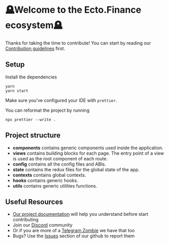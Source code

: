 # 🪦Welcome to the Ecto.Finance ecosystem🪦

Thanks for taking the time to contribute!
You can start by reading our [Contribution guidelines](CONTRIBUTING.md) first.

## Setup

Install the dependencies

```shell
yarn
yarn start
```

Make sure you've configured your IDE with `prettier`.

You can reformat the project by running

```shell
npx prettier --write .
```

## Project structure

- **components** contains generic components used inside the application.
- **views** contains building blocks for each page. The entry point of a view is used as the root component of each route.
- **config** contains all the config files and ABIs.
- **state** contains the redux files for the global state of the app.
- **contexts** contains global contexts.
- **hooks** contains generic hooks.
- **utils** contains generic utilities functions.

## Useful Resources

- [Our project documentation](https://docs.ecto.finance/) will help you understand before start contributing
- Join our [Discord](https://discord.gg/ectofinance) community
- Or if you are more of a [Telegram Zombie](https://discord.gg/ectofinance) we have that too
- Bugs? Use the [Issues](https://github.com/ectofinance/ectofinance-frontend/issues) section of our github to report them
